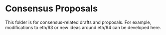 # Consensus Proposals

This folder is for consensus-related drafts and proposals. For example, modifications to eth/63 or new ideas around eth/64 can be developed here.